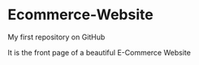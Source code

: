 # Ecommerce-Website
My first repository on GitHub

It is the front page of a beautiful E-Commerce Website
